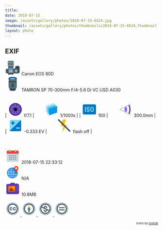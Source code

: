 ```yaml
---
title: ‎
date: 2018-07-15
image: /assets/gallery/photos/2018-07-15-6524.jpg
thumbnail: /assets/gallery/photos/thumbnails/2018-07-15-6524_thumbnail.jpg
layout: photo
---
```

<style>
  div.container {
    width: 100% !important;
    max-width: none !important;
  }
  img.main-img {
    height: auto !important;
    max-width: 100% !important;
    max-height: 100vh !important;
  }
  img.exif {
    width: 50px;
    height: 50px;
  }
</style>

## EXIF
<img src='/assets/images/icons/camera.png' class='exif'> Canon EOS 80D  
<img src='/assets/images/icons/lens.png' class='exif'> TAMRON SP 70-300mm F/4-5.6 Di VC USD A030
<br><br>

| <img src='/assets/images/icons/aperture.png' class='exif'> f/7.1 | &emsp;&emsp;<img src='/assets/images/icons/shutter-speed.png' class='exif'> 1/1000s |
| <img src='/assets/images/icons/iso.png' class='exif'> 100 | &emsp;&emsp;<img src='/assets/images/icons/focal-length.png' class='exif'> 300.0mm |
| <img src='/assets/images/icons/exposure.png' class='exif'> -0.333 EV | &emsp;&emsp;<img src='/assets/images/icons/flash-off.png' class='exif'> flash off |

<br><br>
<img src='/assets/images/icons/calendar.png' class='exif'> 2018-07-15 22:33:12  
<img src='/assets/images/icons/location.png' class='exif'> N/A  
<img src='/assets/images/icons/image.png' class='exif'> 10.8MB

<a href='https://creativecommons.org/licenses/by-nc-nd/2.0/' class='no-underline'>
  <img src='/assets/images/icons/ccl/cc.png' class='exif'>
  <img src='/assets/images/icons/ccl/by.png' class='exif'>
  <img src='/assets/images/icons/ccl/nc.png' class='exif'>
  <img src='/assets/images/icons/ccl/nd.png' class='exif'>
</a>

<span style='float: right; font-size: 0.6rem'>icons by <a target="_blank" href="https://icons8.com">Icons8</a></span>
<br>